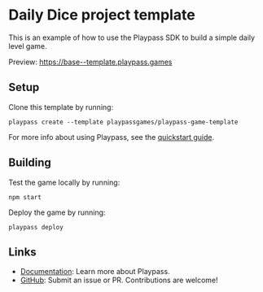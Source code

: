 # Daily Dice project template

This is an example of how to use the Playpass SDK to build a simple daily level game.

Preview: https://base--template.playpass.games

## Setup

Clone this template by running:

```shell
playpass create --template playpassgames/playpass-game-template
```

For more info about using Playpass, see the [quickstart guide](https://docs.playpass.games/).

## Building

Test the game locally by running:

```shell
npm start
```

Deploy the game by running:

```shell
playpass deploy
```

## Links

- [Documentation](https://playpass.games): Learn more about Playpass.
- [GitHub](https://github.com/playpassgames/playpass): Submit an issue or PR. Contributions are welcome!
